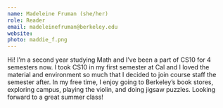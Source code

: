 ```yaml
---
name: Madeleine Fruman (she/her)
role: Reader
email: madeleinefruman@berkeley.edu
website:
photo: maddie_f.png
---
```

Hi! I’m a second year studying Math and I’ve been a part of CS10 for 4 semesters now. I took CS10 in my first semester at Cal and I loved the material and environment so much that I decided to join course staff the semester after. In my free time, I enjoy going to Berkeley’s book stores, exploring campus, playing the violin, and doing jigsaw puzzles. Looking forward to a great summer class!